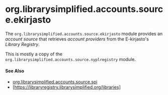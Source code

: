 org.librarysimplified.accounts.source.ekirjasto
===

The `org.librarysimplified.accounts.source.ekirjasto` module provides
an _account source_ that retrieves _account providers_ from the E-kirjasto's
_Library Registry_.

This is mostly a copy of the `org.librarysimplified.accounts.source.nyplregistry` module.

#### See Also

* [org.librarysimplified.accounts.source.spi](../simplified-accounts-source-spi/README.md)
* [https://libraryregistry.librarysimplified.org/libraries]
